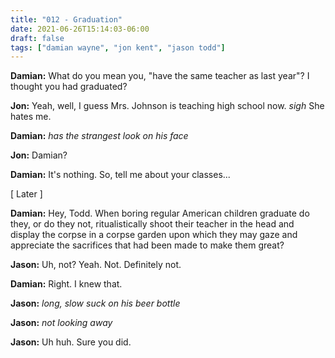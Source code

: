 ```yaml
---
title: "012 - Graduation"
date: 2021-06-26T15:14:03-06:00
draft: false
tags: ["damian wayne", "jon kent", "jason todd"]
---
```


__Damian:__ What do you mean you, "have the same teacher as last year"? I thought you had graduated?

__Jon:__ Yeah, well, I guess Mrs. Johnson is teaching high school now. *sigh* She hates me.

__Damian:__ *has the strangest look on his face*

__Jon:__ Damian?

__Damian:__ It's nothing. So, tell me about your classes...

[ Later ]

__Damian:__ Hey, Todd. When boring regular American children graduate do they, or do they not, ritualistically shoot their teacher in the head and display the corpse in a corpse garden upon which they may gaze and appreciate the sacrifices that had been made to make them great?

__Jason:__ Uh, not? Yeah. Not. Definitely not.

__Damian:__ Right. I knew that.

__Jason:__ *long, slow suck on his beer bottle*

__Jason:__ *not looking away*

__Jason:__ Uh huh. Sure you did.